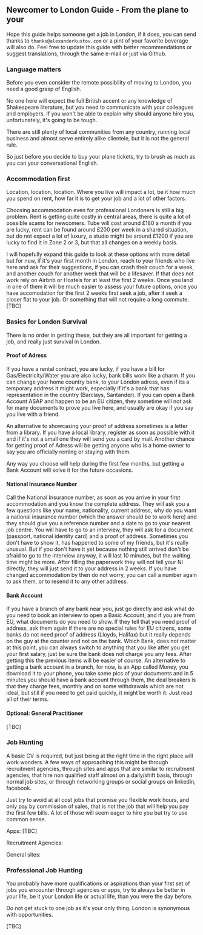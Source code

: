 ## Newcomer to London Guide - From the plane to your 

Hope this guide helps someone get a job in London, if it does, you can send thanks to `thanks@alexanderkustov.com` or a pint of your favorite beverage will also do. Feel free to update this guide with better recommendations or suggest translations, through the same e-mail or just via Github.

### Language matters
Before you even consider the remote possibility of moving to London, you need a good grasp of English.

No one here will expect the full British accent or any knowledge of Shakespeare literature, but you need to communicate with your colleagues and employers. If you won't be able to explain why should anyone hire you, unfortunately, it's going to be tough.

There are still plenty of local communities from any country, running local business and almost serve entirely alike clientele, but it is not the general rule.

So just before you decide to buy your plane tickets, try to brush as much as you can your conversational English.

### Accommodation first
Location, location, location. Where you live will impact a lot, be it how much you spend on rent, how far it is to get your job and a lot of other factors. 

Choosing accommodation even for professional Londoners is still a big problem. Rent is getting quite costly in central areas, there is quite a lot of possible scams for newcomers. Tube will cost around £180 a month if you are lucky, rent can be found around £200 per week in a shared situation, but do not expect a lot of luxury, a studio might be around £1200 if you are lucky to find it in Zone 2 or 3, but that all changes on a weekly basis.

I will hopefully expand this guide to look at these options with more detail but for now, if it's your first month in London, reach to your friends who live here and ask for their suggestions, if you can crash their couch for a week, and another couch for another week that will be a lifesaver.
If that does not work rely on Airbnb or Hostels for at least the first 2 weeks. Once you land in one of them it will be much easier to assess your future options, once you have accomodation for the first 2 weeks first seek a job, after it seek a closer flat to your job. Or something that will not require a long commute.
[TBC]

### Basics for London Survival

There is no order in getting these, but they are all important for getting a job, and really just survival in London.

#### Proof of Adress
If you have a rental contract, you are lucky, if you have a bill for Gas/Electricity/Water you are also lucky, bank bills work like a charm.
If you can change your home country bank, to your London adress, even if its a temporary address it might work, especially if it's a bank that has representation in the country (Barclays, Santander). If you can open a Bank Account ASAP and happen to be an EU citizen, they sometime will not ask for many documents to prove you live here, and usually are okay if you say you live with a friend.

An alternative to showcasing your proof of address sometimes is a letter from a library. If you have a local library, register as soon as possible with it and if it's not a small one they will send you a card by mail. Another chance for getting proof of Adress will be getting anyone who is a home owner to say you are officially renting or staying with them. 

Any way you choose will help during the first few months, but getting a Bank Account will solve it for the future occasions.


####  National Insurance Number
Call the National Insurance number, as soon as you arrive in your first accommodation and you know the complete address. They will ask you a few questions like your name, nationality, current address, why do you want a national insurance number (which the answer should be to work here) and they should give you a reference number and a date to go to your nearest job centre.
You will have to go to an interview, they will ask for a document (passport, national identity card) and a proof of address. Sometimes you don't have to show it, has happened to some of my friends, but it's really unusual. But if you don't have it yet because nothing still arrived don't be afraid to go to the interview anyway, it will last 10 minutes, but the waiting time might be more. After filling the paperwork they will not tell your NI directly, they will just send it to your address in 2 weeks. If you have changed accommodation by then do not worry, you can call a number again to ask them, or to resend it to any other address.

####  Bank Account
If you have a branch of any bank near you, just go directly and ask what do you need to book an interview to open a Basic Account, and if you are from EU, what documents do you need to show. If they tell  that you need proof of address, ask them again if there are no special rules for EU citizens, some banks do not need proof of address (Lloyds, Halifax) but it really depends on the guy at the counter and not on the bank.
Which Bank, does not matter at this point, you can always switch to anything that you like after you get your first salary, just be sure the bank does not charge you any fees.
After getting this the previous items will be easier of course. 
An alternative to getting a bank account in a branch, for now, is an App called Money, you download it to your phone, you take some pics of your documents and in 5 minutes you should have a bank account through them, the deal breakers is that they charge fees, monthly and on some withdrawals which are not ideal, but still if you need to get paid quickly, it might be worth it. Just read all of their terms.

#### Optional: General Practitioner
[TBC]

### Job Hunting
A basic CV is required, but just being at the right time in the right place will work wonders. A few ways of approaching this might be through recruitment agencies, through sites and apps that are similar to recruitment agencies, that hire non qualified staff almost on a daily/shift basis, through normal job sites, or through networking groups or social groups on linkedin, facebook.

Just try to avoid at all cost jobs that promise you flexible work hours, and only pay by commission of sales, that is not the job that will help you pay the first few bills. A lot of those will seem eager to hire you but try to use common sense.

Apps:
[TBC]

Recruitment Agencies:

General sites:

### Professional Job Hunting
You probably have more qualifications or aspirations than your first set of jobs you encounter through agencies or apps, try to always be better in your life, be it your London life or actual life, than you were the day before. 

Do not get stuck to one job as it's your only thing. London is synonymous with opportunities. 

[TBC]

